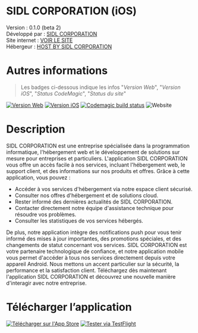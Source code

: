 # SIDL CORPORATION (iOS)
Version : 0.1.0 (beta 2)</br>
Développé par : [SIDL CORPORATION](https://www.sidl-corporation.fr/)</br>
Site internet : [VOIR LE SITE](https://www.sidl-corporation.fr/)</br>
Hébergeur : [HOST BY SIDL CORPORATION](https://www.host-by-sidlcorporation.fr/)</br>

# Autres informations
> Les badges ci-dessous indique les infos "_Version Web_", "_Version iOS_", "_Status CodeMagic_", "_Status du site_"

[![Version Web](https://img.shields.io/badge/dynamic/json?url=https://raw.githubusercontent.com/SIDL-C0R0RATI0N/sidlcorporation/0.1.0-beta-2/package.json&query=$.version_web&label=Web&color=orange)](https://github.com/SIDL-C0R0RATI0N/sidlcorporation) [![Version iOS](https://img.shields.io/badge/dynamic/json?url=https://raw.githubusercontent.com/SIDL-C0R0RATI0N/sidlcorporation/0.1.0-beta-2/package.json&query=$.version_ios&label=iOS&color=blue)](https://github.com/SIDL-C0R0RATI0N/sidlcorporation) [![Codemagic build status](https://api.codemagic.io/apps/67e95ae95ee84b50fa27c3ae/67e95ae95ee84b50fa27c3ad/status_badge.svg)](https://codemagic.io/app/67e95ae95ee84b50fa27c3ae/67e95ae95ee84b50fa27c3ad/latest_build) ![Website](https://img.shields.io/website?url=https%3A%2F%2Fwww.sidl-corporation.fr%2F)

# Description
SIDL CORPORATION est une entreprise spécialisée dans la programmation informatique, l'hébergement web et le développement de solutions sur mesure pour entreprises et particuliers. L'application SIDL CORPORATION vous offre un accès facile à nos services, incluant l'hébergement web, le support client, et des informations sur nos produits et offres.
Grâce à cette application, vous pouvez :

- Accéder à vos services d'hébergement via notre espace client sécurisé.
- Consulter nos offres d'hébergement et de solutions cloud.
- Rester informé des dernières actualités de SIDL CORPORATION.
- Contacter directement notre équipe d'assistance technique pour résoudre vos problèmes.
- Consulter les statistiques de vos services hébergés.

De plus, notre application intègre des notifications push pour vous tenir informé des mises à jour importantes, des promotions spéciales, et des changements de statut concernant vos services.
SIDL CORPORATION est votre partenaire technologique de confiance, et notre application mobile vous permet d'accéder à tous nos services directement depuis votre appareil Android. Nous mettons un accent particulier sur la sécurité, la performance et la satisfaction client. Téléchargez dès maintenant l'application SIDL CORPORATION et découvrez une nouvelle manière d'interagir avec notre entreprise.

# Télécharger l’application

[![Télécharger sur l'App Store](https://img.shields.io/badge/-Télécharger%20dans%20Apps%20Store-black?style=for-the-badge&logo=apple&logoColor=white)](https://apps.apple.com/us/app/sidl-corporation/id6741682590) [![Tester via TestFlight](https://img.shields.io/badge/-Tester%20via%20TestFlight-blue?style=for-the-badge&logo=apple&logoColor=white)](https://testflight.apple.com/join/fWzwKrJU)